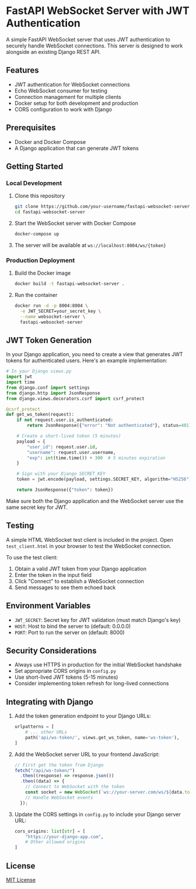 # FastAPI WebSocket Server with JWT Authentication

A simple FastAPI WebSocket server that uses JWT authentication to securely handle WebSocket connections. This server is designed to work alongside an existing Django REST API.

## Features

- JWT authentication for WebSocket connections
- Echo WebSocket consumer for testing
- Connection management for multiple clients
- Docker setup for both development and production
- CORS configuration to work with Django

## Prerequisites

- Docker and Docker Compose
- A Django application that can generate JWT tokens

## Getting Started

### Local Development

1. Clone this repository

   ```bash
   git clone https://github.com/your-username/fastapi-websocket-server.git
   cd fastapi-websocket-server
   ```

2. Start the WebSocket server with Docker Compose

   ```bash
   docker-compose up
   ```

3. The server will be available at `ws://localhost:8004/ws/{token}`

### Production Deployment

1. Build the Docker image

   ```bash
   docker build -t fastapi-websocket-server .
   ```

2. Run the container
   ```bash
   docker run -d -p 8004:8004 \
     -e JWT_SECRET=your_secret_key \
     --name websocket-server \
     fastapi-websocket-server
   ```

## JWT Token Generation

In your Django application, you need to create a view that generates JWT tokens for authenticated users. Here's an example implementation:

```python
# In your Django views.py
import jwt
import time
from django.conf import settings
from django.http import JsonResponse
from django.views.decorators.csrf import csrf_protect

@csrf_protect
def get_ws_token(request):
    if not request.user.is_authenticated:
        return JsonResponse({"error": "Not authenticated"}, status=401)

    # Create a short-lived token (5 minutes)
    payload = {
        "user_id": request.user.id,
        "username": request.user.username,
        "exp": int(time.time()) + 300  # 5 minutes expiration
    }

    # Sign with your Django SECRET_KEY
    token = jwt.encode(payload, settings.SECRET_KEY, algorithm="HS256")

    return JsonResponse({"token": token})
```

Make sure both the Django application and the WebSocket server use the same secret key for JWT.

## Testing

A simple HTML WebSocket test client is included in the project. Open `test_client.html` in your browser to test the WebSocket connection.

To use the test client:

1. Obtain a valid JWT token from your Django application
2. Enter the token in the input field
3. Click "Connect" to establish a WebSocket connection
4. Send messages to see them echoed back

## Environment Variables

- `JWT_SECRET`: Secret key for JWT validation (must match Django's key)
- `HOST`: Host to bind the server to (default: 0.0.0.0)
- `PORT`: Port to run the server on (default: 8000)

## Security Considerations

- Always use HTTPS in production for the initial WebSocket handshake
- Set appropriate CORS origins in `config.py`
- Use short-lived JWT tokens (5-15 minutes)
- Consider implementing token refresh for long-lived connections

## Integrating with Django

1. Add the token generation endpoint to your Django URLs:

   ```python
   urlpatterns = [
       # ... other URLs
       path('api/ws-token/', views.get_ws_token, name='ws-token'),
   ]
   ```

2. Add the WebSocket server URL to your frontend JavaScript:

   ```javascript
   // First get the token from Django
   fetch("/api/ws-token/")
     .then((response) => response.json())
     .then((data) => {
       // Connect to WebSocket with the token
       const socket = new WebSocket(`ws://your-server.com/ws/${data.token}`);
       // Handle WebSocket events
     });
   ```

3. Update the CORS settings in `config.py` to include your Django server URL:
   ```python
   cors_origins: list[str] = [
       "https://your-django-app.com",
       # Other allowed origins
   ]
   ```

## License

[MIT License](LICENSE)
